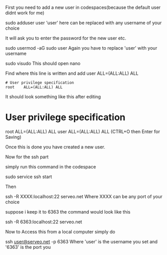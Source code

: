 First you need to add a new user in codespaces(because the default user didnt work for me)

sudo adduser user 'user' here can be replaced with any username of your choice

It will ask you to enter the password for the new user etc.

sudo usermod -aG sudo user Again you have to replace 'user' with your username

sudo visudo This should open nano

Find where this line is written and add user ALL=(ALL:ALL) ALL

    # User privilege specification
    root    ALL=(ALL:ALL) ALL
It should look something like this after editing

# User privilege specification
root    ALL=(ALL:ALL) ALL
user ALL=(ALL:ALL) ALL
(CTRL+O then Enter for Saving)

Once this is done you have created a new user.

Now for the ssh part

simply run this command in the codespace

sudo service ssh start

Then

ssh -R XXXX:localhost:22 serveo.net Where XXXX can be any port of your choice

suppose i keep it to 6363 the command would look like this

ssh -R 6363:localhost:22 serveo.net

Now to Access this from a local computer simply do

ssh user@serveo.net -p 6363 Where 'user' is the username you set and '6363' is the port you
